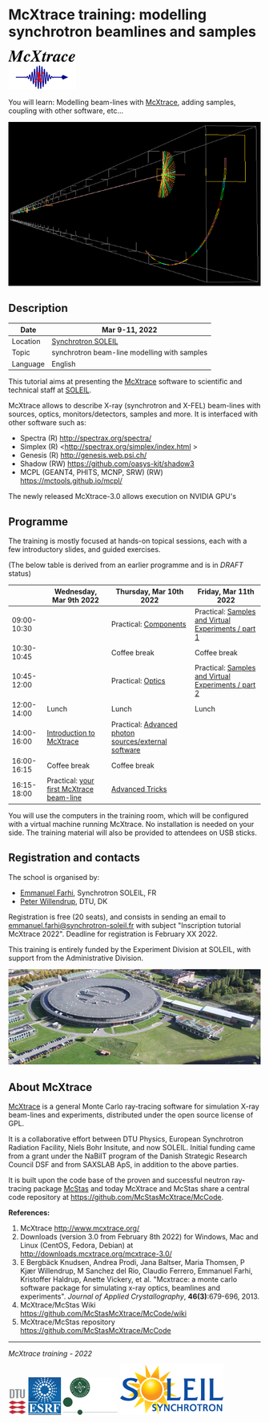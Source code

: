 # McXtrace training: modelling synchrotron beamlines and samples

![McXtrace](images/mcxtrace-logo.png  "McXtrace")

You will learn: Modelling beam-lines with [McXtrace](http://www.mcxtrace.org/), adding samples, coupling with other software, etc...

![McXtrace diff](images/mcxtrace-diff.png  "McXtrace diff")

## Description

| Date | Mar 9-11, 2022 |
| --------|-------------------|
|Location |  	[Synchrotron SOLEIL](https://www.synchrotron-soleil.fr/fr) |
| Topic | synchrotron beam-line modelling with samples |
| Language | English |

This tutorial aims at presenting the [McXtrace](http://www.mcxtrace.org) software to scientific and technical staff at [SOLEIL](https://www.synchrotron-soleil.fr/fr).

McXtrace allows to describe X-ray (synchrotron and X-FEL) beam-lines with sources, optics, monitors/detectors, samples and more. It is interfaced with other software such as:
- Spectra (R) <http://spectrax.org/spectra/>
- Simplex (R) <http://spectrax.org/simplex/index.html >
- Genesis (R) <http://genesis.web.psi.ch/>
- Shadow (RW) <https://github.com/oasys-kit/shadow3>
- MCPL (GEANT4, PHITS, MCNP, SRW) (RW) <https://mctools.github.io/mcpl/>

The newly released McXtrace-3.0 allows execution on NVIDIA GPU's

## Programme

The training is mostly focused at hands-on topical sessions, each with a few introductory slides, and guided exercises.

(The below table is derived from an earlier programme and is in *DRAFT* status)

|         |  Wednesday, Mar 9th 2022 | Thursday, Mar 10th 2022 | Friday, Mar 11th 2022 |
|-------|-------------------|----------------------------|----------------------------|
| 09:00-10:30 | |  Practical: [Components](https://github.com/McStasMcXtrace/Schools/tree/master/SOLEIL_March_2022/Day2_Thursday_March_10th/3_Components) | Practical: [Samples and Virtual Experiments / part 1](https://github.com/McStasMcXtrace/Schools/tree/master/SOLEIL_March_2022/Day3_Friday_March_11th/7_Practical_Virtual_Exp_building) |
| 10:30-10:45 | |	Coffee break |Coffee break|
| 10:45-12:00 | | Practical: [Optics](https://github.com/McStasMcXtrace/Schools/tree/master/SOLEIL_March_2022/Day2_Thursday_March_10th/4_Optics) | Practical: [Samples and Virtual Experiments / part 2](https://github.com/McStasMcXtrace/Schools/tree/master/SOLEIL_March_2022/Day3_Friday_March_11th/8_Practical_Virtual_Exp_using) |
| 12:00-14:00 |	Lunch |	Lunch | Lunch |
| 14:00-16:00 |[Introduction to McXtrace](https://github.com/McStasMcXtrace/Schools/tree/master/SOLEIL_March_2022/Day1_Wednesday_March_9th/1_Introduction)  | Practical: [Advanced photon sources/external software](https://github.com/McStasMcXtrace/Schools/tree/master/SOLEIL_March_2022/Day2_Thursday_March_10th/5_Advanced_photon_sources) | |
| 16:00-16:15 |	Coffee break |	Coffee break |
| 16:15-18:00 |Practical: [your first McXtrace beam-line](https://github.com/McStasMcXtrace/Schools/tree/master/SOLEIL_March_2022/Day1_Wednesday_March_9th/2_1st_Beamline) |  [Advanced Tricks](https://github.com/McStasMcXtrace/Schools/tree/master/SOLEIL_March_2022/Day2_Thursday_March_10th/6_Advanced_Tricks) | |

You will use the computers in the training room, which will be configured with a virtual machine running McXtrace. No installation is needed on your side. The training material will also be provided to attendees on USB sticks.

## Registration and contacts

The school is organised by:
- [Emmanuel Farhi](emmanuel.farhi@synchrotron-soleil.fr), Synchrotron SOLEIL, FR 
- [Peter Willendrup](https://www.fysik.dtu.dk/english/Research/NEXMAP/About-NEXMAP/Staff/Person?id=38697&tab=2&qt=dtupublicationquery), DTU, DK

Registration is free (20 seats), and consists in sending an email to emmanuel.farhi@synchrotron-soleil.fr with subject "Inscription tutorial McXtrace 2022". Deadline for registration is February XX 2022.

This training is entirely funded by the Experiment Division at SOLEIL, with support from the Administrative Division.

![SOLEIL](images/19095652_1767452143270648_7625920286961398719_o.resized.jpg  "SOLEIL")

## About McXtrace

[McXtrace](http://www.mcxtrace.org/) is a general Monte Carlo ray-tracing software for simulation X-ray beam-lines and experiments, distributed under the open source license of GPL.

It is a collaborative effort between DTU Physics, European Synchrotron Radiation Facility, Niels Bohr Insitute, and now SOLEIL. Initial funding came from a grant under the NaBiIT program of the Danish Strategic Research Council DSF and from SAXSLAB ApS, in addition to the above parties.

It is built upon the code base of the proven and successful neutron ray-tracing package [McStas](http://mcstas.org/) and today McXtrace and McStas share a central code repository at https://github.com/McStasMcXtrace/McCode.

**References:**
1. McXtrace http://www.mcxtrace.org/
2. Downloads (version 3.0 from February 8th 2022) for Windows, Mac and Linux (CentOS, Fedora, Debian) at http://downloads.mcxtrace.org/mcxtrace-3.0/
3. E Bergbäck Knudsen, Andrea Prodi, Jana Baltser, Maria Thomsen, P Kjær Willendrup, M Sanchez del Rio, Claudio Ferrero, Emmanuel Farhi, Kristoffer Haldrup, Anette Vickery, et al. "Mcxtrace: a monte carlo software package for simulating x-ray optics, beamlines and experiments". _Journal of Applied Crystallography_, **46(3)**:679-696, 2013.
4. McXtrace/McStas Wiki https://github.com/McStasMcXtrace/McCode/wiki
5. McXtrace/McStas repository https://github.com/McStasMcXtrace/McCode

***
*McXtrace training - 2022*

![DTU](images/dtu_logo.gif  "DTU")
![ESRF](images/esrf_logo.png  "ESRF")
![NBI](images/nbi-logo.png  "NBI")
![SOLEIL](images/soleil-logo.png  "SOLEIL")

